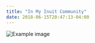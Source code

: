 ```yaml
---
title: "In My Inuit Community"
date: 2018-06-15T20:47:13-04:00
---
```

![Example image](../in-my-inuit-community.jpeg)
